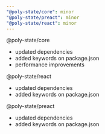 ```yaml
---
"@poly-state/core": minor
"@poly-state/preact": minor
"@poly-state/react": minor
---
```


@poly-state/core

- updated dependencies
- added keywords on package.json
- performance improvements

@poly-state/react

- updated dependencies
- added keywords on package.json

@poly-state/preact

- updated dependencies
- added keywords on package.json
